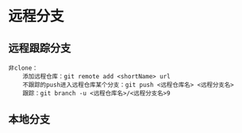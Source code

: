 # 远程分支
## 远程跟踪分支
    非clone：
        添加远程仓库：git remote add <shortName> url
        不跟踪的push进入远程仓库某个分支：git push <远程仓库名> <远程分支名>
        跟踪：git branch -u <远程仓库名>/<远程分支名>9
    
## 本地分支
